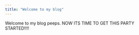 ```yaml
---
title: "Welcome to my blog"
---
```


Welcome to my blog peeps. NOW ITS TIME TO GET THIS PARTY STARTED!!!!
